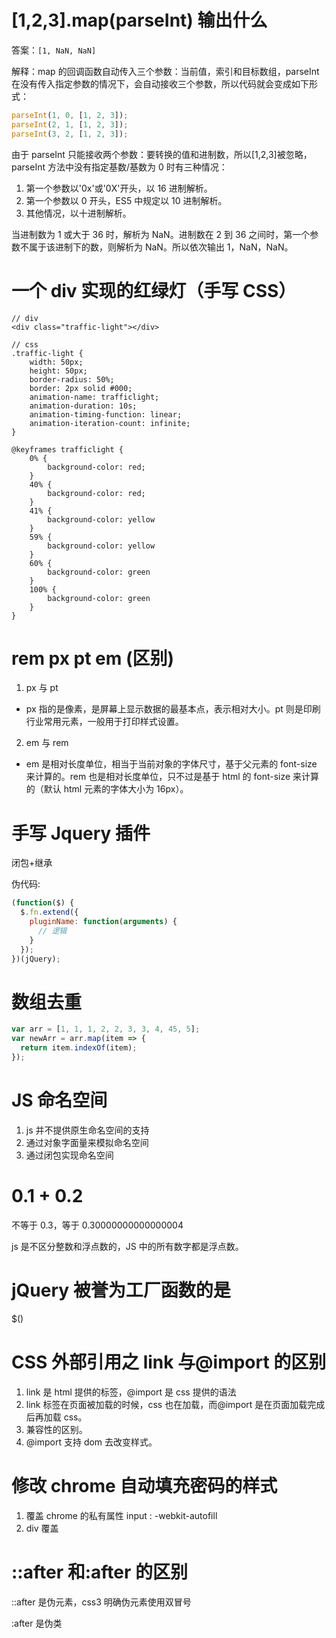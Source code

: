 # [1,2,3].map(parseInt) 输出什么

答案：`[1, NaN, NaN]`

解释：map 的回调函数自动传入三个参数：当前值，索引和目标数组，parseInt 在没有传入指定参数的情况下，会自动接收三个参数，所以代码就会变成如下形式：

```javascript
parseInt(1, 0, [1, 2, 3]);
parseInt(2, 1, [1, 2, 3]);
parseInt(3, 2, [1, 2, 3]);
```

由于 parseInt 只能接收两个参数：要转换的值和进制数，所以[1,2,3]被忽略，parseInt 方法中没有指定基数/基数为 0 时有三种情况：

1. 第一个参数以'0x'或'0X'开头，以 16 进制解析。
2. 第一个参数以 0 开头，ES5 中规定以 10 进制解析。
3. 其他情况，以十进制解析。

当进制数为 1 或大于 36 时，解析为 NaN。进制数在 2 到 36 之间时，第一个参数不属于该进制下的数，则解析为 NaN。所以依次输出 1，NaN，NaN。

# 一个 div 实现的红绿灯（手写 CSS）

```
// div
<div class="traffic-light"></div>

// css
.traffic-light {
    width: 50px;
    height: 50px;
    border-radius: 50%;
    border: 2px solid #000;
    animation-name: trafficlight;
    animation-duration: 10s;
    animation-timing-function: linear;
    animation-iteration-count: infinite;
}

@keyframes trafficlight {
    0% {
        background-color: red;
    }
    40% {
        background-color: red;
    }
    41% {
        background-color: yellow
    }
    59% {
        background-color: yellow
    }
    60% {
        background-color: green
    }
    100% {
        background-color: green
    }
}
```

# rem px pt em (区别)

1. px 与 pt

  - px 指的是像素，是屏幕上显示数据的最基本点，表示相对大小。pt 则是印刷行业常用元素，一般用于打印样式设置。

2. em 与 rem

  - em 是相对长度单位，相当于当前对象的字体尺寸，基于父元素的 font-size 来计算的。rem 也是相对长度单位，只不过是基于 html 的 font-size 来计算的（默认 html 元素的字体大小为 16px）。

# 手写 Jquery 插件

闭包+继承

伪代码:

```javascript
(function($) {
  $.fn.extend({
    pluginName: function(arguments) {
      // 逻辑
    }
  });
})(jQuery);
```

# 数组去重

```javascript
var arr = [1, 1, 1, 2, 2, 3, 3, 4, 45, 5];
var newArr = arr.map(item => {
  return item.indexOf(item);
});
```

# JS 命名空间

1. js 并不提供原生命名空间的支持
2. 通过对象字面量来模拟命名空间
3. 通过闭包实现命名空间

# 0.1 + 0.2

不等于 0.3，等于 0.30000000000000004

js 是不区分整数和浮点数的，JS 中的所有数字都是浮点数。

# jQuery 被誉为工厂函数的是

$()

# CSS 外部引用之 link 与@import 的区别

1. link 是 html 提供的标签，@import 是 css 提供的语法
2. link 标签在页面被加载的时候，css 也在加载，而@import 是在页面加载完成后再加载 css。
3. 兼容性的区别。
4. @import 支持 dom 去改变样式。

# 修改 chrome 自动填充密码的样式

1. 覆盖 chrome 的私有属性 input : -webkit-autofill
2. div 覆盖

# ::after 和:after 的区别

::after 是伪元素，css3 明确伪元素使用双冒号

:after 是伪类

